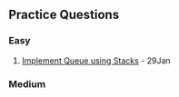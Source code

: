 ## Practice Questions

### Easy
1. [Implement Queue using Stacks](https://leetcode.com/problems/implement-queue-using-stacks/) - 29Jan


### Medium
